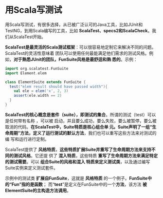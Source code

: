 用Scala写测试
===================================================================================
用Scala写测试，有很多选择，从已被广泛认可的Java工具，比如JUnit和TestNG，到用Scala编写的工具，比如
**ScalaTest、specs2和ScalaCheck**。我们从ScalaTest开始。

**ScalaTest是最灵活的Scala测试框架**：可以很容易地定制它来解决不同的问题。ScalaTest的灵活性意味着
团队可以使用任何最能满足他们需求的测试风格。例如，**对于熟悉JUnit的团队，FunSuite风格是最舒适和熟
悉的**。示例：
```scala
import org.scalatest.FunSuite
import Element.elem

class ElementSuite extends FunSuite {
  test("elem result should have passed width"){
    val ele = elem('x', 2, 3)
    assert(ele.width == 2)
  }
}
```
**ScalaTest的核心概念是套件（suite），即测试的集合**。所谓的测试（test）可以是任何带有名称 ，可以被
启动，并且要么成功，要么失败，要么被暂停，要么被取消的代码。**在ScalaTest中，Suite特质是核心组合单
元。Suite声明了一组“生命周期”方法，定义了运行测试的默认方法**，我们也可以重写这些方法来对测试的编
写和运行进行定制。

ScalaTest提供了 **风格特质**，**这些特质扩展Suite并重写了生命周期方法来支持不同的测试风格**。它还提
供了 **混入特质**，这些特质 **重写了生命周期方法来满足特定的测试需要**。可以 **组合Suite的风格和混入
特质来定义测试类**，以及通过编写Suite实例来定义测试套件。

示例中的测试类 **扩展自FunSuite**，这就是 **风格特质** 的一个例子。**FunSuite中的“Fun”指的是函数**；
而“**test**”是定义在FunSuite中的一个**方法**，该方法 **被ElementSuite的主构造方法调用**。




